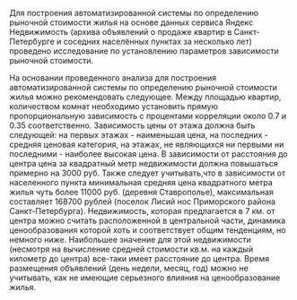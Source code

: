 ﻿Для построения автоматизированной системы по определению рыночной стоимости жилья на основе данных сервиса Яндекc Недвижимость (архива объявлений о продаже квартир в Санкт-Петербурге и соседних населённых пунктах за несколько лет) проведено исследование по установлению параметров зависимости рыночной стоимости.

На основании проведенного анализа для построения автоматизированной системы по определению рыночной стоимости жилья можно рекомендовать следующее. Между площадью квартир, количеством комнат необходимо установить прямую пропорциональную зависимость с процентами корреляции около 0.7 и 0.35 соответственно. Зависимость цены от этажа должна быть следующей: на первых этажах - наименьшая цена, на последних - средняя ценовая категория, на этажах, не являющихся ни первыми ни последними - наиболее высокая цена. В зависимости от расстояния до центра цена за квадратный метр недвижимости должна повышаться примерно на 3000 руб. Также следует учитывать,что в зависимости от населенного пункта минимальная средняя цена квадратного метра жилья чуть более 11000 руб. (деревня Ставрополье), максимальная составляет 168700 рублей (поселок Лисий нос Приморского района Санкт-Петербурга). Недвижимость, которая предлагается в 7 км. от центра можно считать расположенной в центральной части, динамика ценообразования которой хоть и соответствует общим тенденциям, но немного ниже. Наибольшее значение для этой недвижимости (несмотря на вычисление средней стоимости кв.м. на каждый километр до центра) все-таки имеет расстояние до центра. Время размещения объявлений (день недели, месяц, год) можно не учитывать, как не имеющие серьезного влияния на ценообразование жилья.
